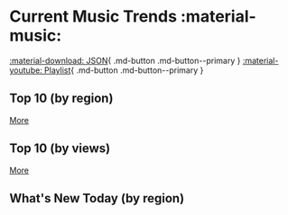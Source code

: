 # Current Music Trends :material-music:

[:material-download: JSON](/current-music-trends/data.json){ .md-button .md-button--primary }
[:material-youtube: Playlist](https://www.youtube.com/playlist?list=PLQeIlACGt47P3nQEVGWmaU3669iw6q7mQ){ .md-button .md-button--primary }

<!-- $timestamp -->

## Top 10 (by region)

<!-- $top_10_by_region -->

[More](/current-music-trends/region-score)

## Top 10 (by views)

<!-- $top_10_by_views -->

[More](/current-music-trends/playlist)

## What's New Today (by region)

<!-- $newly_added -->
